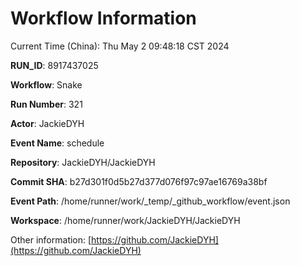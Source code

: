 # Workflow Information

Current Time (China): Thu May  2 09:48:18 CST 2024  

**RUN_ID**: 8917437025  

**Workflow**: Snake  

**Run Number**: 321  

**Actor**: JackieDYH  

**Event Name**: schedule  

**Repository**: JackieDYH/JackieDYH  

**Commit SHA**: b27d301f0d5b27d377d076f97c97ae16769a38bf  

**Event Path**: /home/runner/work/_temp/_github_workflow/event.json  

**Workspace**: /home/runner/work/JackieDYH/JackieDYH  

Other information: [https://github.com/JackieDYH](https://github.com/JackieDYH)
